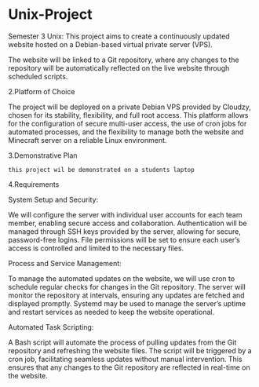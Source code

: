 # Unix-Project
Semester 3 Unix: This project aims to create a continuously updated website hosted on a Debian-based virtual private server (VPS). 

The website will be linked to a Git repository, where any changes to the repository will be automatically reflected on the live website through scheduled scripts. 

2.Platform of Choice

The project will be deployed on a private Debian VPS provided by Cloudzy, chosen for its stability, flexibility, and full root access. This platform allows for the configuration of secure multi-user access, the use of cron jobs for automated processes, and the flexibility to manage both the website and Minecraft server on a reliable Linux environment.

3.Demonstrative Plan

	this project wil be demonstrated on a students laptop

4.Requirements

System Setup and Security:

We will configure the server with individual user accounts for each team member, enabling secure access and collaboration. Authentication will be managed through SSH keys provided by the server, allowing for secure, password-free logins. File permissions will be set to ensure each user’s access is controlled and limited to the necessary files.


Process and Service Management:

To manage the automated updates on the website, we will use cron to schedule regular checks for changes in the Git repository. The server will monitor the repository at intervals, ensuring any updates are fetched and displayed promptly. Systemd may be used to manage the server’s uptime and restart services as needed to keep the website operational.


Automated Task Scripting:

A Bash script will automate the process of pulling updates from the Git repository and refreshing the website files. The script will be triggered by a cron job, facilitating seamless updates without manual intervention. This ensures that any changes to the Git repository are reflected in real-time on the website.

